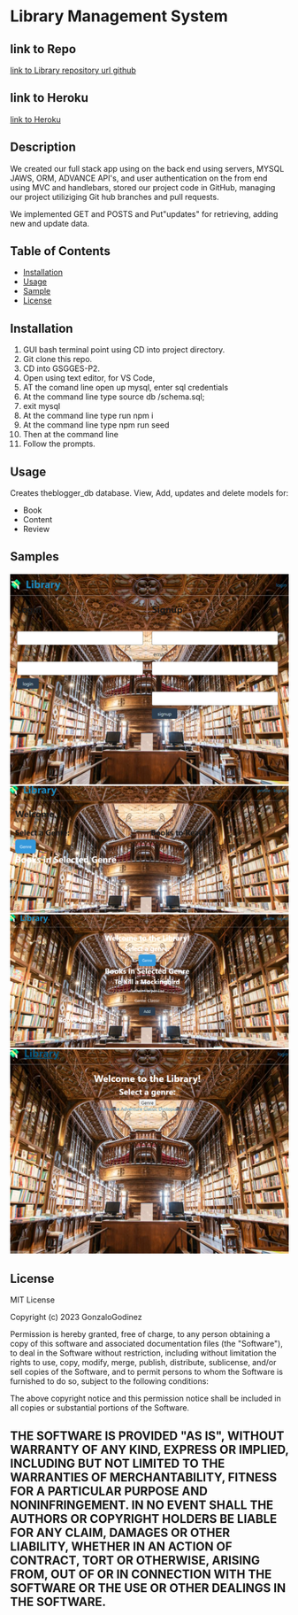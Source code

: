 # Library Management System

## link to Repo
[link to Library repository url github](https://github.com/GonzaloGodinez/gsgges-p2)
 
## link to Heroku
[link to Heroku](https://gsgges-p2-2fedddb9c7c5.herokuapp.com/)

## Description
We created our full stack app using on the back end using servers, MYSQL JAWS, ORM, ADVANCE API's, and user authentication on the from end using MVC and handlebars, stored our project code in GitHub, managing our project utiliziging Git hub branches and pull requests.

We implemented GET and POSTS and Put"updates" for retrieving, adding new and update data. 

## Table of Contents

- [Installation](#installation)
- [Usage](#usage)
- [Sample](#Samples)
- [License](#license)

## Installation
1.	GUI bash terminal point using CD into project directory.
2.	Git clone this repo.
3.	CD into GSGGES-P2.	
4.	Open using text editor, for VS Code, 
5.  AT the comand line open up mysql, enter sql credentials
6.  At the command line type source db /schema.sql;
7.  exit mysql
8.  At the command line type run npm i 
9.  At the command line type npm run seed
7.	Then at the command line
8.  Follow the prompts.

## Usage
Creates theblogger_db database.
View, Add, updates and delete models for:
-   Book
-   Content
-   Review

## Samples

![Main page Library Management System](./Assets/Library%20Manag%20Syst%20Front%20pg.png)
![Home Welcome Login pg](./Assets/LMSWelcomePg.png)
![Drop Down Menu](./Assets/LMSDropDownMenu.png)
![Welcome pg after log out](./Assets/LMSWelcPgafterlogout.png)



## License
MIT License

Copyright (c) 2023 GonzaloGodinez

Permission is hereby granted, free of charge, to any person obtaining a copy
of this software and associated documentation files (the "Software"), to deal
in the Software without restriction, including without limitation the rights
to use, copy, modify, merge, publish, distribute, sublicense, and/or sell
copies of the Software, and to permit persons to whom the Software is
furnished to do so, subject to the following conditions:

The above copyright notice and this permission notice shall be included in all
copies or substantial portions of the Software.

THE SOFTWARE IS PROVIDED "AS IS", WITHOUT WARRANTY OF ANY KIND, EXPRESS OR
IMPLIED, INCLUDING BUT NOT LIMITED TO THE WARRANTIES OF MERCHANTABILITY,
FITNESS FOR A PARTICULAR PURPOSE AND NONINFRINGEMENT. IN NO EVENT SHALL THE
AUTHORS OR COPYRIGHT HOLDERS BE LIABLE FOR ANY CLAIM, DAMAGES OR OTHER
LIABILITY, WHETHER IN AN ACTION OF CONTRACT, TORT OR OTHERWISE, ARISING FROM,
OUT OF OR IN CONNECTION WITH THE SOFTWARE OR THE USE OR OTHER DEALINGS IN THE
SOFTWARE.
---